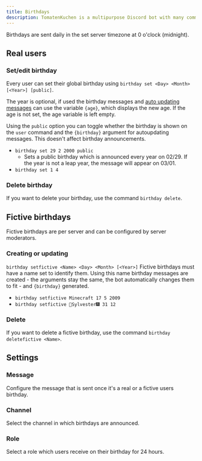 ```yaml
---
title: Birthdays
description: TomatenKuchen is a multipurpose Discord bot with many common and innovative features for your server. Explains the birthday system.
---
```


Birthdays are sent daily in the set server timezone at 0 o'clock (midnight).

## Real users

### Set/edit birthday
Every user can set their global birthday using `birthday set <Day> <Month> [<Year>] [public]`.

The year is optional, if used the birthday messages and [auto updating messages](/autoupdate) can use the variable `{age}`, which displays the new age. If the age is not set, the age variable is left empty.

Using the `public` option you can toggle whether the birthday is shown on the `user` command and the `{birthday}` argument for autoupdating messages.
This doesn't affect birthday announcements.

- `birthday set 29 2 2000 public`
	- Sets a public birthday which is announced every year on 02/29. If the year is not a leap year, the message will appear on 03/01.
- `birthday set 1 4`

### Delete birthday

If you want to delete your birthday, use the command `birthday delete`.

## Fictive birthdays

Fictive birthdays are per server and can be configured by server moderators.

### Creating or updating

`birthday setfictive <Name> <Day> <Month> [<Year>]`
Fictive birthdays must have a name set to identify them. Using this name birthday messages are created - the arguments stay the same, the bot automatically changes them to fit - and `{birthday}` generated.

- `birthday setfictive Minecraft 17 5 2009`
- `birthday setfictive 🎇Sylvester🎆 31 12`

### Delete

If you want to delete a fictive birthday, use the command `birthday deletefictive <Name>`.

## Settings

### Message

Configure the message that is sent once it's a real or a fictive users birthday.

### Channel

Select the channel in which birthdays are announced.

### Role

Select a role which users receive on their birthday for 24 hours.
